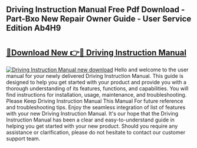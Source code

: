 ## Driving Instruction Manual Free Pdf Download - Part-Bxo New Repair Owner Guide - User Service Edition Ab4H9

# <h2><a href="http://bc3284.oget.top/?id=Driving+Instruction+Manual">🔗Download New 👉🔴 Driving Instruction Manual</a></h2>

[![Driving Instruction Manual new download](https://i.imgur.com/5g1atiW.png)](http://bc3284.oget.top/?id=Driving+Instruction+Manual)
Hello and welcome to the user manual for your newly delivered Driving Instruction Manual. This guide is designed to help you get started with your product and provide you with a thorough understanding of its features, functions, and capabilities. You will find instructions for installation, usage, maintenance, and troubleshooting. Please Keep Driving Instruction Manual This Manual For future reference and troubleshooting tips. Enjoy the seamless integration of list of features with your new Driving Instruction Manual. It's our hope that the Driving Instruction Manual has been a clear and easy-to-understand guide in helping you get started with your new product. Should you require any assistance or clarification, please do not hesitate to contact our customer support team.
